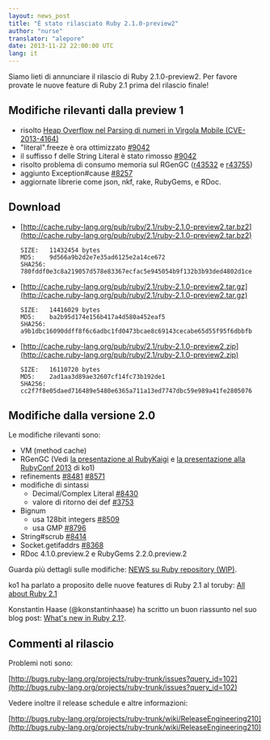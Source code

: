 ```yaml
---
layout: news_post
title: "È stato rilasciato Ruby 2.1.0-preview2"
author: "nurse"
translator: "alepore"
date: 2013-11-22 22:00:00 UTC
lang: it
---
```


Siamo lieti di annunciare il rilascio di Ruby 2.1.0-preview2.
Per favore provate le nuove feature di Ruby 2.1 prima del rilascio finale!

## Modifiche rilevanti dalla preview 1

* risolto [Heap Overflow nel Parsing di numeri in Virgola Mobile (CVE-2013-4164)](https://www.ruby-lang.org/it/news/2013/11/22/heap-overflow-in-floating-point-parsing-cve-2013-4164/)
* "literal".freeze è ora ottimizzato [#9042](https://bugs.ruby-lang.org/issues/9042)
* il suffisso f delle String Literal è stato rimosso [#9042](https://bugs.ruby-lang.org/issues/9042)
* risolto problema di consumo memoria sul RGenGC ([r43532](http://svn.ruby-lang.org/cgi-bin/viewvc.cgi?view=rev&revision=43532) e [r43755](http://svn.ruby-lang.org/cgi-bin/viewvc.cgi?view=rev&revision=43755))
* aggiunto Exception#cause [#8257](https://bugs.ruby-lang.org/issues/8257)
* aggiornate librerie come json, nkf, rake, RubyGems, e RDoc.

## Download

* [http://cache.ruby-lang.org/pub/ruby/2.1/ruby-2.1.0-preview2.tar.bz2](http://cache.ruby-lang.org/pub/ruby/2.1/ruby-2.1.0-preview2.tar.bz2)

      SIZE:   11432454 bytes
      MD5:    9d566a9b2d2e7e35ad6125e2a14ce672
      SHA256: 780fddf0e3c8a219057d578e83367ecfac5e945054b9f132b3b93ded4802d1ce

* [http://cache.ruby-lang.org/pub/ruby/2.1/ruby-2.1.0-preview2.tar.gz](http://cache.ruby-lang.org/pub/ruby/2.1/ruby-2.1.0-preview2.tar.gz)

      SIZE:   14416029 bytes
      MD5:    ba2b95d174e156b417a4d580a452eaf5
      SHA256: a9b1dbc16090ddff8f6c6adbc1fd0473bcae8c69143cecabe65d55f95f6dbbfb

* [http://cache.ruby-lang.org/pub/ruby/2.1/ruby-2.1.0-preview2.zip](http://cache.ruby-lang.org/pub/ruby/2.1/ruby-2.1.0-preview2.zip)

      SIZE:   16110720 bytes
      MD5:    2ad1aa3d89ae32607cf14fc73b192de1
      SHA256: cc2f7f8e05daed716489e5480e6365a711a13ed7747dbc59e989a41fe2805076

## Modifiche dalla versione 2.0

Le modifiche rilevanti sono:

* VM (method cache)
* RGenGC (Vedi [la presentazione al RubyKaigi](http://rubykaigi.org/2013/talk/S73) e [la presentazione alla RubyConf 2013](http://www.atdot.net/~ko1/activities/rubyconf2013-ko1_pub.pdf) di ko1)
* refinements [#8481](https://bugs.ruby-lang.org/issues/8481) [#8571](https://bugs.ruby-lang.org/issues/8571)
* modifiche di sintassi
  * Decimal/Complex Literal [#8430](https://bugs.ruby-lang.org/issues/8430)
  * valore di ritorno dei def [#3753](https://bugs.ruby-lang.org/issues/3753)
* Bignum
  * usa 128bit integers [#8509](https://bugs.ruby-lang.org/issues/8509)
  * usa GMP [#8796](https://bugs.ruby-lang.org/issues/8796)
* String#scrub [#8414](https://bugs.ruby-lang.org/issues/8414)
* Socket.getifaddrs [#8368](https://bugs.ruby-lang.org/issues/8368)
* RDoc 4.1.0.preview.2 e RubyGems 2.2.0.preview.2

Guarda più dettagli sulle modifiche: [NEWS su Ruby repository (WIP)](https://github.com/ruby/ruby/blob/v2_1_0_preview2/NEWS).

ko1 ha parlato a proposito delle nuove features di Ruby 2.1 al toruby:
[All about Ruby 2.1](http://www.atdot.net/~ko1/activities/toruby05-ko1.pdf)

Konstantin Haase (@konstantinhaase) ha scritto un buon riassunto nel suo blog
post: [What's new in Ruby 2.1?](http://rkh.im/ruby-2.1).

## Commenti al rilascio

Problemi noti sono:

[http://bugs.ruby-lang.org/projects/ruby-trunk/issues?query_id=102](http://bugs.ruby-lang.org/projects/ruby-trunk/issues?query_id=102)

Vedere inoltre il release schedule e altre informazioni:

[http://bugs.ruby-lang.org/projects/ruby-trunk/wiki/ReleaseEngineering210](http://bugs.ruby-lang.org/projects/ruby-trunk/wiki/ReleaseEngineering210)
